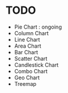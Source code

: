 TODO
=================

* Pie Chart : ongoing
* Column Chart
* Line Chart
* Area Chart
* Bar Chart
* Scatter Chart
* Candlestick Chart
* Combo Chart
* Geo Chart
* Treemap